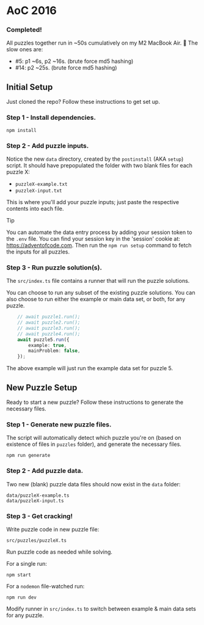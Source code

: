 # AoC 2016

### Completed!

All puzzles together run in ~50s cumulatively on my M2 MacBook Air. 🎉
The slow ones are:
- #5: p1 ~6s, p2 ~16s. (brute force md5 hashing)
- #14: p2 ~25s. (brute force md5 hashing)

## Initial Setup

Just cloned the repo? Follow these instructions to get set up.

### Step 1 - Install dependencies.

```shell
npm install
```

### Step 2 - Add puzzle inputs.

Notice the new `data` directory, created by the `postinstall` (AKA `setup`) script.
It should have prepopulated the folder with two blank files for each puzzle X:

- `puzzleX-example.txt`
- `puzzleX-input.txt`

This is where you'll add your puzzle inputs; just paste the respective contents into each file.

> [!TIP]
>
> You can automate the data entry process by adding your session token to the `.env` file.
> You can find your session key in the 'session' cookie at: https://adventofcode.com.
> Then run the `npm run setup` command to fetch the inputs for all puzzles.

### Step 3 - Run puzzle solution(s).

The `src/index.ts` file contains a runner that will run the puzzle solutions.

You can choose to run any subset of the existing puzzle solutions.
You can also choose to run either the example or main data set, or both, for any puzzle.

```typescript
    // await puzzle1.run();
    // await puzzle2.run();
    // await puzzle3.run();
    // await puzzle4.run();
    await puzzle5.run({
        example: true,
        mainProblem: false,
    });
```
The above example will just run the example data set for puzzle 5.

## New Puzzle Setup

Ready to start a new puzzle? Follow these instructions to generate the necessary files.

### Step 1 - Generate new puzzle files.

The script will automatically detect which puzzle you're on (based on existence of files in `puzzles` folder), and generate the necessary files.

```shell
npm run generate
```

### Step 2 - Add puzzle data.

Two new (blank) puzzle data files should now exist in the `data` folder:
```
data/puzzleX-example.ts
data/puzzleX-input.ts
```

### Step 3 - Get cracking!

Write puzzle code in new puzzle file:
```
src/puzzles/puzzleX.ts
```

Run puzzle code as needed while solving.

For a single run:
```shell
npm start
```

For a `nodemon` file-watched run:
```shell
npm run dev
```


Modify runner in `src/index.ts` to switch between example & main data sets for any puzzle. 
